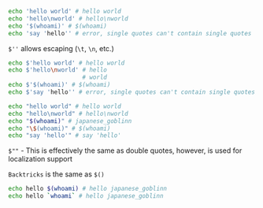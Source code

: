 ```bash
echo 'hello world' # hello world
echo 'hello\nworld' # hello\nworld
echo '$(whoami)' # $(whoami)
echo 'say 'hello'' # error, single quotes can't contain single quotes
```

`$''` allows escaping (`\t`, `\n`, etc.)

```bash
echo $'hello world' # hello world
echo $'hello\nworld' # hello
					 # world
echo $'$(whoami)' # $(whoami)
echo $'say 'hello'' # error, single quotes can't contain single quotes
```

```bash
echo "hello world" # hello world
echo "hello\nworld" # hello\nworld
echo "$(whoami)" # japanese_goblinn
echo "\$(whoami)" # $(whoami)
echo "say 'hello'" # say 'hello'
```

`$""`  - This is effectively the same as double quotes, however, is used for localization support

`Backtricks` is the same as `$()`
```bash
echo hello $(whoami) # hello japanese_goblinn
echo hello `whoami` # hello japanese_goblinn
```